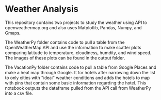 # Weather Analysis
This repository contains two projects to study the weather using API to openweathermap.org and also uses Matplotlib, Pandas, Numpy, and Gmaps.

The WeatherPy folder contains code to pull a table from the OpenWeatherMap API and use the information to make scatter plots comparing latitude to temperature, cloudiness, humdity, and wind speed. The images of these plots can be found in the output folder.

The VacationPy folder contains code to pull a table from Google Places and make a heat map through Google. It for hotels after narrowing down the list to only cities with "ideal" weather conditions and adds the hotels to map with pins that contain some basic information regarding the hotel. This notebook outputs the dataframe pulled from the API call from WeatherPy into a csv file.
